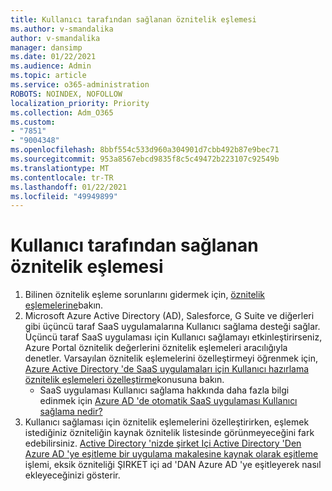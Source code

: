 ```yaml
---
title: Kullanıcı tarafından sağlanan öznitelik eşlemesi
ms.author: v-smandalika
author: v-smandalika
manager: dansimp
ms.date: 01/22/2021
ms.audience: Admin
ms.topic: article
ms.service: o365-administration
ROBOTS: NOINDEX, NOFOLLOW
localization_priority: Priority
ms.collection: Adm_O365
ms.custom:
- "7851"
- "9004348"
ms.openlocfilehash: 8bbf554c533d960a304901d7cbb492b87e9bec71
ms.sourcegitcommit: 953a8567ebcd9835f8c5c49472b223107c92549b
ms.translationtype: MT
ms.contentlocale: tr-TR
ms.lasthandoff: 01/22/2021
ms.locfileid: "49949899"
---
```

# <a name="user-provisioning-attribute-mapping"></a>Kullanıcı tarafından sağlanan öznitelik eşlemesi

1. Bilinen öznitelik eşleme sorunlarını gidermek için, [öznitelik eşlemelerine](https://docs.microsoft.com/azure/active-directory/app-provisioning/known-issues#attribute-mappings)bakın. 
2. Microsoft Azure Active Directory (AD), Salesforce, G Suite ve diğerleri gibi üçüncü taraf SaaS uygulamalarına Kullanıcı sağlama desteği sağlar. Üçüncü taraf SaaS uygulaması için Kullanıcı sağlamayı etkinleştirirseniz, Azure Portal öznitelik değerlerini öznitelik eşlemeleri aracılığıyla denetler. Varsayılan öznitelik eşlemelerini özelleştirmeyi öğrenmek için, [Azure Active Directory 'de SaaS uygulamaları için Kullanıcı hazırlama öznitelik eşlemeleri özelleştirme](https://docs.microsoft.com/azure/active-directory/app-provisioning/customize-application-attributes)konusuna bakın.
    - SaaS uygulaması Kullanıcı sağlama hakkında daha fazla bilgi edinmek için [Azure AD 'de otomatik SaaS uygulaması Kullanıcı sağlama nedir?](https://docs.microsoft.com/azure/active-directory/app-provisioning/user-provisioning) 
3. Kullanıcı sağlaması için öznitelik eşlemelerini özelleştirirken, eşlemek istediğiniz özniteliğin kaynak öznitelik listesinde görünmeyeceğini fark edebilirsiniz. [Active Directory 'nizde şirket Içi Active Directory 'Den Azure AD 'ye eşitleme bir uygulama makalesine kaynak olarak eşitleme](https://docs.microsoft.com/azure/active-directory/app-provisioning/user-provisioning-sync-attributes-for-mapping) işlemi, eksik özniteliği ŞIRKET içi ad 'DAN Azure AD 'ye eşitleyerek nasıl ekleyeceğinizi gösterir.
